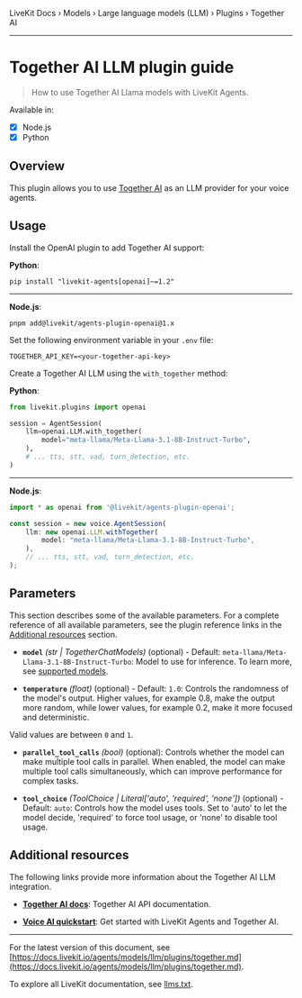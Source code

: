 LiveKit Docs › Models › Large language models (LLM) › Plugins › Together AI

---

# Together AI LLM plugin guide

> How to use Together AI Llama models with LiveKit Agents.

Available in:
- [x] Node.js
- [x] Python

## Overview

This plugin allows you to use [Together AI](https://www.together.ai/) as an LLM provider for your voice agents.

## Usage

Install the OpenAI plugin to add Together AI support:

**Python**:

```shell
pip install "livekit-agents[openai]~=1.2"

```

---

**Node.js**:

```shell
pnpm add@livekit/agents-plugin-openai@1.x

```

Set the following environment variable in your `.env` file:

```shell
TOGETHER_API_KEY=<your-together-api-key>

```

Create a Together AI LLM using the `with_together` method:

**Python**:

```python
from livekit.plugins import openai

session = AgentSession(
    llm=openai.LLM.with_together(
        model="meta-llama/Meta-Llama-3.1-8B-Instruct-Turbo",
    ),
    # ... tts, stt, vad, turn_detection, etc.
)

```

---

**Node.js**:

```typescript
import * as openai from '@livekit/agents-plugin-openai';

const session = new voice.AgentSession(
    llm: new openai.LLM.withTogether(
        model: "meta-llama/Meta-Llama-3.1-8B-Instruct-Turbo",
    ),
    // ... tts, stt, vad, turn_detection, etc.
);

```

## Parameters

This section describes some of the available parameters. For a complete reference of all available parameters, see the plugin reference links in the [Additional resources](#additional-resources) section.

- **`model`** _(str | TogetherChatModels)_ (optional) - Default: `meta-llama/Meta-Llama-3.1-8B-Instruct-Turbo`: Model to use for inference. To learn more, see [supported models](https://docs.together.ai/docs/inference-models).

- **`temperature`** _(float)_ (optional) - Default: `1.0`: Controls the randomness of the model's output. Higher values, for example 0.8, make the output more random, while lower values, for example 0.2, make it more focused and deterministic.

Valid values are between `0` and `1`.

- **`parallel_tool_calls`** _(bool)_ (optional): Controls whether the model can make multiple tool calls in parallel. When enabled, the model can make multiple tool calls simultaneously, which can improve performance for complex tasks.

- **`tool_choice`** _(ToolChoice | Literal['auto', 'required', 'none'])_ (optional) - Default: `auto`: Controls how the model uses tools. Set to 'auto' to let the model decide, 'required' to force tool usage, or 'none' to disable tool usage.

## Additional resources

The following links provide more information about the Together AI LLM integration.

- **[Together AI docs](https://docs.together.ai/docs/overview)**: Together AI API documentation.

- **[Voice AI quickstart](https://docs.livekit.io/agents/start/voice-ai.md)**: Get started with LiveKit Agents and Together AI.

---


For the latest version of this document, see [https://docs.livekit.io/agents/models/llm/plugins/together.md](https://docs.livekit.io/agents/models/llm/plugins/together.md).

To explore all LiveKit documentation, see [llms.txt](https://docs.livekit.io/llms.txt).